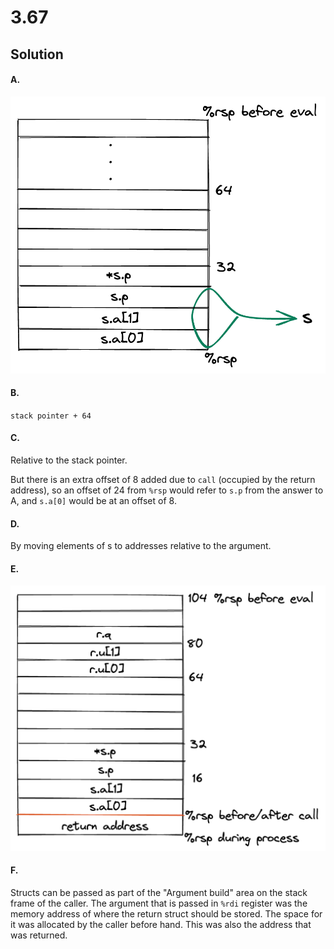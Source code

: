 # 3.67

## Solution

#### A.

![image](/assets/3.67.A.stack.png)

#### B.

`stack pointer + 64`

#### C.

Relative to the stack pointer.

But there is an extra offset of 8 added due to `call`
(occupied by the return address), so an offset of 24 from
`%rsp` would refer to `s.p` from the answer to A, and
`s.a[0]` would be at an offset of 8.

#### D.

By moving elements of s to addresses relative to the argument.

#### E.

![image](/assets/3.67.E.stack.png)

#### F.

Structs can be passed as part of the "Argument build" area
on the stack frame of the caller. The argument that is
passed in `%rdi` register was the memory address of where
the return struct should be stored. The space for it was
allocated by the caller before hand. This was also the
address that was returned.
